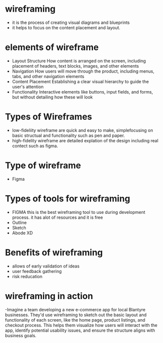# wireframing
- it is the process of creating visual diagrams and blueprints
- it helps to focus on the content placement and layout.
# elements of wireframe
- Layout Structure
  How content is arranged on the screen, including placement of headers, text blocks, images, and other elements
- Navigation
  How users will move through the product, including menus, tabs, and other navigation elements
- Content Placement
  Establishing a clear visual hierarchy to guide the user's attention
- Functionality
  Interactive elements like buttons, input fields, and forms, but without detailing how these will look
# Types of Wireframes
- low-fideliity wireframe
  are quick and easy to make, simplefocusing on basic structual and functionality such as pen and paper.
- high-fidelity wireframe
  are detailed explation of the design including real contect such as figma.
# Type of wireframe
- Figma 
# Types of tools for wireframing
- FIGMA
  this is the best wireframing tool to use during development process.
  it has alot of resources and it is free
- Outline
- Sketch
- Abode XD
# Benefits of wireframing
- allows of early validation of ideas
- user feedback gathering
- risk reducation
# wireframing in action
-Imagine a team developing a new e-commerce app for local Blantyre businesses. They'd use wireframing to sketch out the basic layout and functionality of each screen, like the home page, product listings, and checkout process. This helps them visualize how users will interact with the app, identify potential usability issues, and ensure the structure aligns with business goals.
